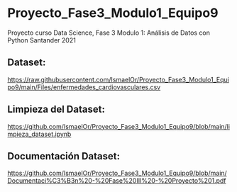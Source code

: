 # Proyecto_Fase3_Modulo1_Equipo9
Proyecto curso Data Science, Fase 3 Modulo 1: Análisis de Datos con Python Santander 2021

## Dataset: 
https://raw.githubusercontent.com/IsmaelOr/Proyecto_Fase3_Modulo1_Equipo9/main/Files/enfermedades_cardiovasculares.csv

## Limpieza del Dataset:
https://github.com/IsmaelOr/Proyecto_Fase3_Modulo1_Equipo9/blob/main/limpieza_dataset.ipynb

## Documentación Dataset:
https://github.com/IsmaelOr/Proyecto_Fase3_Modulo1_Equipo9/blob/main/Documentaci%C3%B3n%20-%20Fase%20III%20-%20Proyecto%201.pdf


